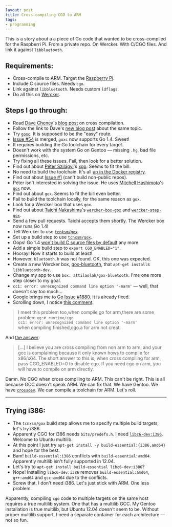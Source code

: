 ```yaml
---
layout: post
title: Cross-compiling CGO to ARM
tags:
- programming
---
```


This is a story about a a piece of Go code that wanted to be cross-compiled for
the Raspberri Pi. From a private repo. On Wercker. With C/CGO files. And link
it against `libbluetooth`.


## Requirements:

* Cross-compile to ARM. Target the [Raspberry Pi].
* Include C source files. Needs `cgo`.
* Link against `libbluetooth`. Needs custom `ldflags`.
* Do all this on [Wercker].

[Raspberry Pi]: http://www.raspberrypi.org/
[Wercker]: http://wercker.com/


## Steps I go through:

* Read [Dave Cheney][davecheney]'s [blog post][1] on cross compilation.
* Follow the link to Dave's [new blog post][2] about the same topic.
* Try [`goxc`][3]. It is supposed to be the "easy" route.
* [Issue #54][4] is merged, `goxc` now supports Go 1.4. Sweet!
* It requires building the Go toolchain for every target.
* Doesn't work with the system Go on Gentoo — missing `.hg`, bad file permissions, etc.
* Try fixing all these issues. Fail, then look for a better solution.
* Find out about [Péter Szilágyi][peter_szilagyi]'s [xgo][5]. Seems to fit the bill.
* No need to build the toolchain. It's all [up in the Docker registry][8].
* Find out about [Issue #1][6] (can't build non-public repos).
* Péter isn't interested in solving the issue. He uses [Mitchell Hashimoto][mitchellh]'s [`gox`][7] now.
* Find out about `gox`. Seems to fit the bill even better.
* Fail to build the toolchain locally, for the same reason as `gox`.
* Look for a Wercker box that uses `gox`.
* Find out about [Taichi Nakashima][deeeet]'s [`wercker-box-gox`][9] and [`wercker-step-gox`][10].
* Send a few pull requests. Taichi accepts them shortly. The Wercker box now runs Go 1.4!
* Tell Wercker to use [`tcnksm/gox`][11].
* Set up a build step to use [`tcnxsm/gox`][12].
* Oops! Go 1.4 [won't build C source files by default][13] any more.
* Add a simple build step to `export CGO_ENABLED="1"`.
* Hooray! Now it starts to build at least!
* However, `bluetooth.h` was not found. OK, this one was expected.
* Create a new Wercker box, [gox-bluetooth][14], that `apt-get install`s `libbluetooth-dev`.
* Change my app to use `box: attilaolah/gox-bluetooth`. I'me one more step closer to my goal.
* `cc1: error: unrecognized command line option '-marm'` — well, that doesn't say too much…
* Google brings me to [Go Issue #1880][16]. It is already fixed.
* Scrolling down, I notice [this comment][17].

> I meet this problem too,when compile go for arm,there are some problem
> `eg:# runtime/cgo`<br>
> `cc1: error: unrecognized command line option '-marm'`<br>
> when compiling finished,cgo.a for arm not creat.

And [the answer][18]:

> […] I believe you are cross compiling from non arm to arm, and your gcc is
> complaining because it only known hows to compile for x86/x64. The short answer to this
> is, when cross compiling for arm, pass CGO_ENABLED=0 to disable cgo. If you need cgo on
> arm, you will have to compile on arm directly.

Damn. No CGO when cross compiling to ARM. This can't be right. This is all
because GCC doesn't speak ARM. We can fix that. We have Gentoo. We have
[`crossdev`][19]. We can compile a toolchain for ARM. Let's roll.

--- 

## Trying i386:

* The `tcnxsm/gox` build step allows me to specify multiple build targets, let's try i386.
* Apparently CGO for i386 needs `bits/predefs.h`. I need [`libc6-dev:i386`][15]. Welcome to Ubuntu multilib.
* At this point I just try `apt-get install -y build-essential:{i386,amd64}` and hope for the best.
* Bam! `build-essential:i386` conflicts with `build-essential:amd64`. Apparently multilib isn't fully supported in 12.04.
* Let's try to `apt-get install build-essential libc6-dev:i386`?
* Nope! Installing `libc6-dev:i386` removes `build-essential:amd64`, `g++:amd64` and `gcc:amd64` due to the conflicts.
* Screw that. I don't need i386. Let's just stick with ARM. One less problem.


[1]: http://dave.cheney.net/2012/09/08/an-introduction-to-cross-compilation-with-go
[2]: http://dave.cheney.net/2013/07/09/an-introduction-to-cross-compilation-with-go-1-1
[3]: https://github.com/laher/goxc
[4]: https://github.com/laher/goxc/pull/54
[5]: https://github.com/karalabe/xgo
[6]: https://github.com/karalabe/xgo/issues/1
[7]: https://github.com/mitchellh/gox
[8]: https://registry.hub.docker.com/u/karalabe/xgo-latest
[9]: https://github.com/tcnksm/wercker-box-gox
[10]: https://github.com/tcnksm/wercker-step-gox
[11]: https://app.wercker.com/#applications/54391f7d84570fc622001320/tab/details
[12]: https://app.wercker.com/#applications/5438e27b2131b5070f0d38bc/tab/details
[13]: http://golang.org/doc/go1.4#gocmd
[14]: https://app.wercker.com/#applications/5492f12e6b3ba8733d986071/tab/details
[15]: http://packages.ubuntu.com/precise/libs/libc6-dev
[16]: https://golang.org/issue/1880
[17]: https://github.com/golang/go/issues/1880#issuecomment-66056700
[18]: https://github.com/golang/go/issues/1880#issuecomment-66056701
[19]: http://www.gentoo.org/proj/en/base/embedded/cross-development.xml

[davecheney]: https://twitter.com/davecheney
[peter_szilagyi]: https://twitter.com/peter_szilagyi
[mitchellh]: https://twitter.com/mitchellh
[deeeet]: https://twitter.com/deeeet

Apparently, compiling `cgo` code to multiple targets on the same host requires
a true multilib system. One that has a multilib GCC. My Gentoo installation is
true multilib, but Ubuntu 12.04 doesn't seem to be. Without proper multilib
support, I need a separate container for each architecture — not so fun.
